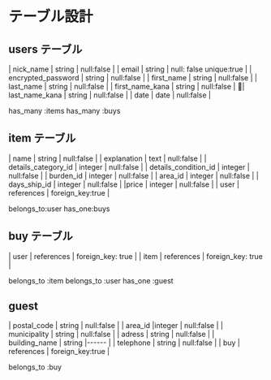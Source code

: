 # テーブル設計

## users テーブル

| nick_name          | string              | null:false |
| email              | string              | null: false  unique:true |
| encrypted_password | string              | null:false |
| first_name         | string              | null:false |
| last_name          | string              | null:false |
| first_name_kana    | string              | null:false |
| last_name_kana     | string              | null:false |
| date               | date                | null:false |


has_many :items
has_many :buys


## item テーブル


| name                    | string     | null:false |
| explanation             | text       | null:false |
| details_category_id     | integer    | null:false |
| details_condition_id    | integer    | null:false |
| burden_id               | integer    | null:false |
| area_id                 | integer    | null:false |
| days_ship_id            | integer    | null:false |
|price                    | integer    | null:false |
| user                    | references | foreign_key:true |


belongs_to:user
has_one:buys

## buy テーブル


| user  | references | foreign_key: true |
| item | references | foreign_key: true |

belongs_to :item
belongs_to :user
has_one :guest

## guest


| postal_code     | string    | null:false |
| area_id         |integer    | null:false |
| municipality    | string    | null:false |
| adress          | string    | null:false |
| building_name   | string    |------ |
| telephone       | string    | null:false |
| buy             | references | foreign_key:true |


belongs_to :buy